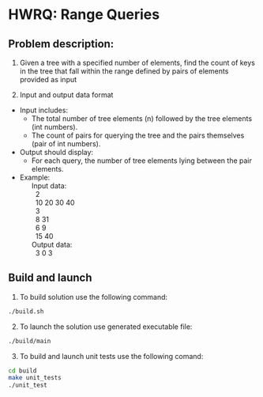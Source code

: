 # HWRQ: Range Queries

## Problem description:
1. Given a tree with a specified number of elements, find the count of keys in the tree that fall within the range defined by pairs of elements provided as input<br>

2. Input and output data format<br/>
  - Input includes:
    - The total number of tree elements (n) followed by the tree elements (int numbers).
    - The count of pairs for querying the tree and the pairs themselves (pair of int numbers).
  - Output should display:
    - For each query, the number of tree elements lying between the pair elements.
  - Example:<br/>
&nbsp; &nbsp; &nbsp; Input data: <br/>
&nbsp; &nbsp; &nbsp; &nbsp; 2 <br/>
&nbsp; &nbsp; &nbsp; &nbsp; 10 20 30 40 <br/>
&nbsp; &nbsp; &nbsp; &nbsp; 3 <br/>
&nbsp; &nbsp; &nbsp; &nbsp; 8 31 <br/>
&nbsp; &nbsp; &nbsp; &nbsp; 6 9 <br/>
&nbsp; &nbsp; &nbsp; &nbsp; 15 40 <br/>
&nbsp; &nbsp; &nbsp; Output data: <br/>
&nbsp; &nbsp; &nbsp; &nbsp; 3 0 3 <br/>

## Build and launch
1. To build solution use the following command:
  ```bash
  ./build.sh
  ```
2. To launch the solution use generated executable file:
  ```bash
  ./build/main
  ```
3. To build and launch unit tests use the following comand:
  ```bash
  cd build
  make unit_tests
  ./unit_test
  ```
